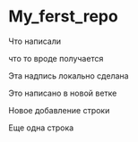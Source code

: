﻿# My_ferst_repo

Что написали

что то вроде получается

Эта надпись локально сделана

Это написано в новой ветке

Новое добавление строки

Еще одна строка